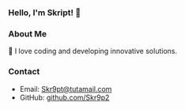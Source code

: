 ### Hello, I'm Skript! 👋

### About Me
🚀 I love coding and developing innovative solutions.

### Contact
- Email: [Skr9pt@tutamail.com](mailto:Skr9pt@tutamail.com)
- GitHub: [github.com/Skr9p2](https://github.com/Skr9p2)
